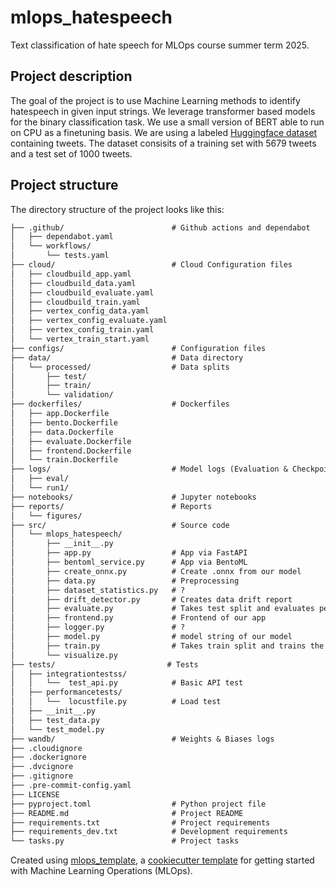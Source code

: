 # mlops_hatespeech
Text classification of hate speech for MLOps course summer term 2025.

## Project description

The goal of the project is to use Machine Learning methods to identify hatespeech in given input strings.
We leverage transformer based models for the binary classification task.
We use a small version of BERT able to run on CPU as a finetuning basis.
We are using a labeled [Huggingface dataset](https://huggingface.co/datasets/thefrankhsu/hate_speech_twitter) containing tweets. The dataset consisits of a training set with 5679 tweets and a test set of 1000 tweets.

## Project structure

The directory structure of the project looks like this:
```txt
├── .github/                        # Github actions and dependabot
│   ├── dependabot.yaml
│   └── workflows/
│       └── tests.yaml
├── cloud/                          # Cloud Configuration files
│   ├── cloudbuild_app.yaml
│   ├── cloudbuild_data.yaml
│   ├── cloudbuild_evaluate.yaml
│   ├── cloudbuild_train.yaml
│   ├── vertex_config_data.yaml
│   ├── vertex_config_evaluate.yaml
│   ├── vertex_config_train.yaml
│   └── vertex_train_start.yaml
├── configs/                        # Configuration files
├── data/                           # Data directory
│   └── processed/                  # Data splits
│       ├── test/
│       ├── train/
│       └── validation/
├── dockerfiles/                    # Dockerfiles
│   ├── app.Dockerfile
│   ├── bento.Dockerfile
│   ├── data.Dockerfile
│   ├── evaluate.Dockerfile
│   ├── frontend.Dockerfile
│   └── train.Dockerfile
├── logs/                           # Model logs (Evaluation & Checkpoints)
│   ├── eval/
│   └── run1/
├── notebooks/                      # Jupyter notebooks
├── reports/                        # Reports
│   └── figures/
├── src/                            # Source code
│   └── mlops_hatespeech/
│       ├── __init__.py
│       ├── app.py                  # App via FastAPI
│       ├── bentoml_service.py      # App via BentoML
│       ├── create_onnx.py          # Create .onnx from our model
│       ├── data.py                 # Preprocessing
│       ├── dataset_statistics.py   # ?
│       ├── drift_detector.py       # Creates data drift report
│       ├── evaluate.py             # Takes test split and evaluates performance
│       ├── frontend.py             # Frontend of our app
│       ├── logger.py               # ?
│       ├── model.py                # model string of our model
│       ├── train.py                # Takes train split and trains the model
│       └── visualize.py
├── tests/                         # Tests
│   ├── integrationtestss/
│   │   └──  test_api.py            # Basic API test
│   ├── performancetests/
│   │   └──  locustfile.py          # Load test
│   ├── __init__.py
│   ├── test_data.py
│   └── test_model.py
├── wandb/                          # Weights & Biases logs
├── .cloudignore
├── .dockerignore
├── .dvcignore
├── .gitignore
├── .pre-commit-config.yaml
├── LICENSE
├── pyproject.toml                  # Python project file
├── README.md                       # Project README
├── requirements.txt                # Project requirements
├── requirements_dev.txt            # Development requirements
└── tasks.py                        # Project tasks
```


Created using [mlops_template](https://github.com/SkafteNicki/mlops_template),
a [cookiecutter template](https://github.com/cookiecutter/cookiecutter) for getting
started with Machine Learning Operations (MLOps).
